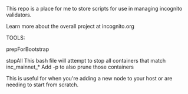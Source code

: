 This repo is a place for me to store scripts for use in managing incognito validators.

Learn more about the overall project at incognito.org

TOOLS:

prepForBootstrap

stopAll
 This bash file will attempt to stop all containers that match inc_mainnet_*
 Add -p to also prune those containers

 This is useful for when you're adding a new node to your host or are needing to start from scratch.
